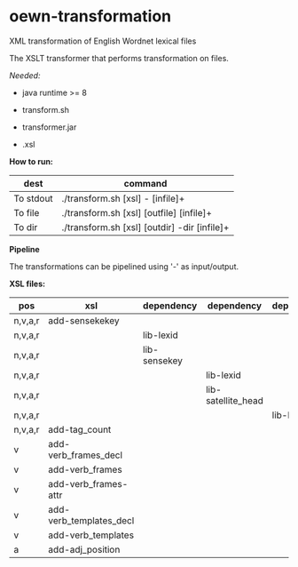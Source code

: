 # oewn-transformation
XML transformation of English Wordnet lexical files

The XSLT transformer that performs transformation on files.

*Needed:*

* java runtime >= 8

* transform.sh

* transformer.jar

* <transformation>.xsl


**How to run:**

| dest      | command                                       |
| --------- | --------------------------------------------- |
| To stdout | ./transform.sh [xsl] - [infile]\+             |
| To file   | ./transform.sh [xsl] [outfile] [infile]\+     |
| To dir    | ./transform.sh [xsl] [outdir] -dir [infile]\+ |


**Pipeline**

The transformations can be pipelined using '-' as input/output.


**XSL files:**

|pos    | xsl                       | dependency   | dependency         | dependency |
|------ | ------------------------- | ------------ | ------------------ | ---------- |
|n,v,a,r| add-sensekekey            |              |                    |            |
|n,v,a,r|                           | lib-lexid    |                    |            |
|n,v,a,r|                           | lib-sensekey |                    |            |
|n,v,a,r|                           |              | lib-lexid          |            |
|n,v,a,r|                           |              | lib-satellite_head |            |
|n,v,a,r|                           |              |                    | lib-lexid  |
|n,v,a,r| add-tag_count             |              |                    |            |
|v      | add-verb_frames_decl      |              |                    |            |
|v      | add-verb_frames           |              |                    |            |
|v      | add-verb_frames-attr      |              |                    |            |
|v      | add-verb_templates_decl   |              |                    |            |
|v      | add-verb_templates        |              |                    |            |
|a      | add-adj_position          |              |                    |            | 

